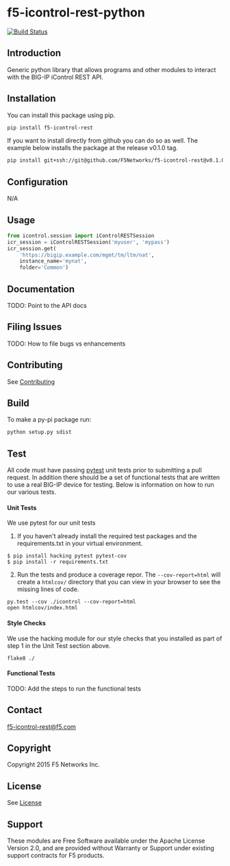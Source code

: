 <!--
Copyright 2015 F5 Networks Inc.

Licensed under the Apache License, Version 2.0 (the "License");
you may not use this file except in compliance with the License.
You may obtain a copy of the License at

   http://www.apache.org/licenses/LICENSE-2.0

Unless required by applicable law or agreed to in writing, software
distributed under the License is distributed on an "AS IS" BASIS,
WITHOUT WARRANTIES OR CONDITIONS OF ANY KIND, either express or implied.
See the License for the specific language governing permissions and
limitations under the License.
-->
# f5-icontrol-rest-python
[![Build Status](https://travis-ci.com/F5Networks/f5-icontrol-rest-python.svg?token=2gRRgdSNRf2z9jAftSpV)](https://travis-ci.com/F5Networks/f5-icontrol-rest-python)

## Introduction
Generic python library that allows programs and other modules to interact with the BIG-IP iControl REST API.

## Installation
You can install this package using pip.
```bash
pip install f5-icontrol-rest
```

If you want to install directly from github you can do so as well.  The example below installs the package at the release v0.1.0 tag.
```bash
pip install git+ssh://git@github.com/F5Networks/f5-icontrol-rest@v0.1.0`
```

## Configuration
N/A

## Usage
```python
from icontrol.session import iControlRESTSession
icr_session = iControlRESTSession('myuser', 'mypass')
icr_session.get(
    'https://bigip.example.com/mgmt/tm/ltm/nat',
    instance_name='mynat',
    folder='Common')
```

## Documentation
TODO: Point to the API docs

## Filing Issues
TODO: How to file bugs vs enhancements

## Contributing
See [Contributing](CONTRIBUTING.md)

## Build
To make a py-pi package run:
```bash
python setup.py sdist
```

## Test
All code must have passing [pytest](http://pytest.org) unit tests prior to
submitting a pull request.  In addition there should be a set of functional
tests that are written to use a real BIG-IP device for testing.  Below is
information on how to run our various tests.

#### Unit Tests
We use pytest for our unit tests
1. If you haven't already install the required test packages and the requirements.txt in your virtual environment.
```shell
$ pip install hacking pytest pytest-cov
$ pip install -r requirements.txt
```
2. Run the tests and produce a coverage repor.  The `--cov-report=html` will
create a `htmlcov/` directory that you can view in your browser to see the
missing lines of code.
```shell
py.test --cov ./icontrol --cov-report=html
open htmlcov/index.html
```

#### Style Checks
We use the hacking module for our style checks that you installed as part of
step 1 in the Unit Test section above.
```shell
flake8 ./
```

#### Functional Tests
TODO: Add the steps to run the functional tests

## Contact
<f5-icontrol-rest@f5.com>

## Copyright
Copyright 2015 F5 Networks Inc.

## License
See [License](LICENSE)

## Support
These modules are Free Software available under the Apache License
Version 2.0, and are provided without Warranty or Support under 
existing support contracts for F5 products.
